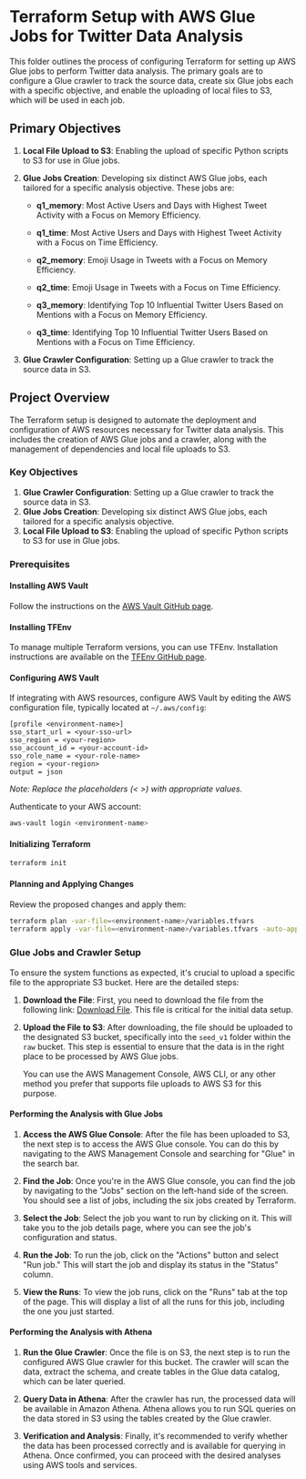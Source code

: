 # Terraform Setup with AWS Glue Jobs for Twitter Data Analysis

This folder outlines the process of configuring Terraform for setting up AWS Glue jobs to perform Twitter data analysis. The primary goals are to configure a Glue crawler to track the source data, create six Glue jobs each with a specific objective, and enable the uploading of local files to S3, which will be used in each job.

## Primary Objectives

1. **Local File Upload to S3**: Enabling the upload of specific Python scripts to S3 for use in Glue jobs.

2. **Glue Jobs Creation**: Developing six distinct AWS Glue jobs, each tailored for a specific analysis objective. These jobs are:
   - **q1_memory**: Most Active Users and Days with Highest Tweet Activity with a Focus on Memory Efficiency.

   - **q1_time**: Most Active Users and Days with Highest Tweet Activity with a Focus on Time Efficiency.

   - **q2_memory**: Emoji Usage in Tweets with a Focus on Memory Efficiency.

   - **q2_time**: Emoji Usage in Tweets with a Focus on Time Efficiency.

   - **q3_memory**: Identifying Top 10 Influential Twitter Users Based on Mentions with a Focus on Memory Efficiency.

   - **q3_time**: Identifying Top 10 Influential Twitter Users Based on Mentions with a Focus on Time Efficiency.
3. **Glue Crawler Configuration**: Setting up a Glue crawler to track the source data in S3.

## Project Overview

The Terraform setup is designed to automate the deployment and configuration of AWS resources necessary for Twitter data analysis. This includes the creation of AWS Glue jobs and a crawler, along with the management of dependencies and local file uploads to S3.

### Key Objectives

1. **Glue Crawler Configuration**: Setting up a Glue crawler to track the source data in S3.
2. **Glue Jobs Creation**: Developing six distinct AWS Glue jobs, each tailored for a specific analysis objective.
3. **Local File Upload to S3**: Enabling the upload of specific Python scripts to S3 for use in Glue jobs.

### Prerequisites

#### Installing AWS Vault

Follow the instructions on the [AWS Vault GitHub page](https://github.com/99designs/aws-vault).

#### Installing TFEnv

To manage multiple Terraform versions, you can use TFEnv. Installation instructions are available on the [TFEnv GitHub page](https://github.com/tfutils/tfenv).

#### Configuring AWS Vault

If integrating with AWS resources, configure AWS Vault by editing the AWS configuration file, typically located at `~/.aws/config`:

```plaintext
[profile <environment-name>]
sso_start_url = <your-sso-url>
sso_region = <your-region>
sso_account_id = <your-account-id>
sso_role_name = <your-role-name>
region = <your-region>
output = json
```

*Note: Replace the placeholders (< >) with appropriate values.*

Authenticate to your AWS account:

```bash
aws-vault login <environment-name>
```

#### Initializing Terraform

```bash
terraform init
```

#### Planning and Applying Changes

Review the proposed changes and apply them:

```bash
terraform plan -var-file=<environment-name>/variables.tfvars
terraform apply -var-file=<environment-name>/variables.tfvars -auto-approve
```

### Glue Jobs and Crawler Setup

To ensure the system functions as expected, it's crucial to upload a specific file to the appropriate S3 bucket. Here are the detailed steps:

1. **Download the File**: First, you need to download the file from the following link: [Download File](https://drive.google.com/file/d/1ig2ngoXFTxP5Pa8muXo02mDTFexZzsis/view?usp=sharing). This file is critical for the initial data setup.

2. **Upload the File to S3**: After downloading, the file should be uploaded to the designated S3 bucket, specifically into the `seed_v1` folder within the `raw` bucket. This step is essential to ensure that the data is in the right place to be processed by AWS Glue jobs.

   You can use the AWS Management Console, AWS CLI, or any other method you prefer that supports file uploads to AWS S3 for this purpose.

#### Performing the Analysis with Glue Jobs

1. **Access the AWS Glue Console**: After the file has been uploaded to S3, the next step is to access the AWS Glue console. You can do this by navigating to the AWS Management Console and searching for "Glue" in the search bar.

2. **Find the Job**: Once you're in the AWS Glue console, you can find the job by navigating to the "Jobs" section on the left-hand side of the screen. You should see a list of jobs, including the six jobs created by Terraform.

3. **Select the Job**: Select the job you want to run by clicking on it. This will take you to the job details page, where you can see the job's configuration and status.

4. **Run the Job**: To run the job, click on the "Actions" button and select "Run job." This will start the job and display its status in the "Status" column.

5. **View the Runs**: To view the job runs, click on the "Runs" tab at the top of the page. This will display a list of all the runs for this job, including the one you just started.

#### Performing the Analysis with Athena

1. **Run the Glue Crawler**: Once the file is on S3, the next step is to run the configured AWS Glue crawler for this bucket. The crawler will scan the data, extract the schema, and create tables in the Glue data catalog, which can be later queried.

2. **Query Data in Athena**: After the crawler has run, the processed data will be available in Amazon Athena. Athena allows you to run SQL queries on the data stored in S3 using the tables created by the Glue crawler.

3. **Verification and Analysis**: Finally, it's recommended to verify whether the data has been processed correctly and is available for querying in Athena. Once confirmed, you can proceed with the desired analyses using AWS tools and services.
